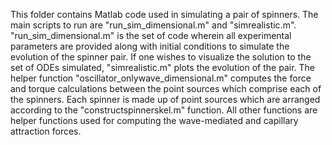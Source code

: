 This folder contains Matlab code used in simulating a pair of spinners. The main scripts to run are "run_sim_dimensional.m" and "simrealistic.m". "run_sim_dimensional.m" is the set of code wherein all experimental parameters are provided along with initial conditions to simulate the evolution of the spinner pair. If one wishes to visualize the solution to the set of ODEs simulated, "simrealistic.m" plots the evolution of the pair. The helper function "oscillator_onlywave_dimensional.m" computes the force and torque calculations between the point sources which comprise each of the spinners. Each spinner is made up of point sources which are arranged according to the "constructspinnerskel.m" function. All other functions are helper functions used for computing the wave-mediated and capillary attraction forces.
